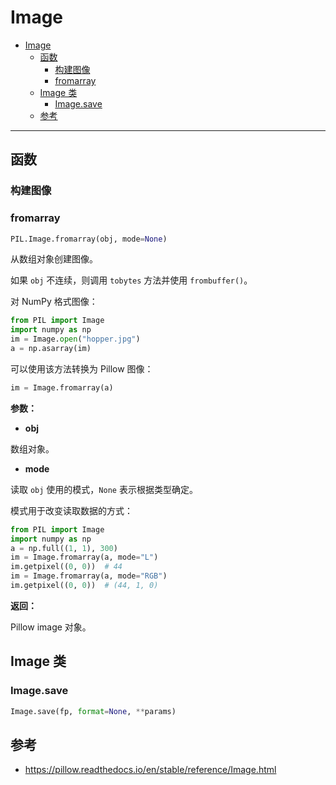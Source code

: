 # Image

- [Image](#image)
  - [函数](#函数)
    - [构建图像](#构建图像)
    - [fromarray](#fromarray)
  - [Image 类](#image-类)
    - [Image.save](#imagesave)
  - [参考](#参考)

***

## 函数

### 构建图像

### fromarray

```python
PIL.Image.fromarray(obj, mode=None)
```

从数组对象创建图像。

如果 `obj` 不连续，则调用 `tobytes` 方法并使用 `frombuffer()`。

对 NumPy 格式图像：

```python
from PIL import Image
import numpy as np
im = Image.open("hopper.jpg")
a = np.asarray(im)
```

可以使用该方法转换为 Pillow 图像：

```python
im = Image.fromarray(a)
```

**参数：**

- **obj** 

数组对象。

- **mode**

读取 `obj` 使用的模式，`None` 表示根据类型确定。

模式用于改变读取数据的方式：

```python
from PIL import Image
import numpy as np
a = np.full((1, 1), 300)
im = Image.fromarray(a, mode="L")
im.getpixel((0, 0))  # 44
im = Image.fromarray(a, mode="RGB")
im.getpixel((0, 0))  # (44, 1, 0)
```

**返回：**

Pillow image 对象。

## Image 类

### Image.save

```python
Image.save(fp, format=None, **params)
```



## 参考

- https://pillow.readthedocs.io/en/stable/reference/Image.html
